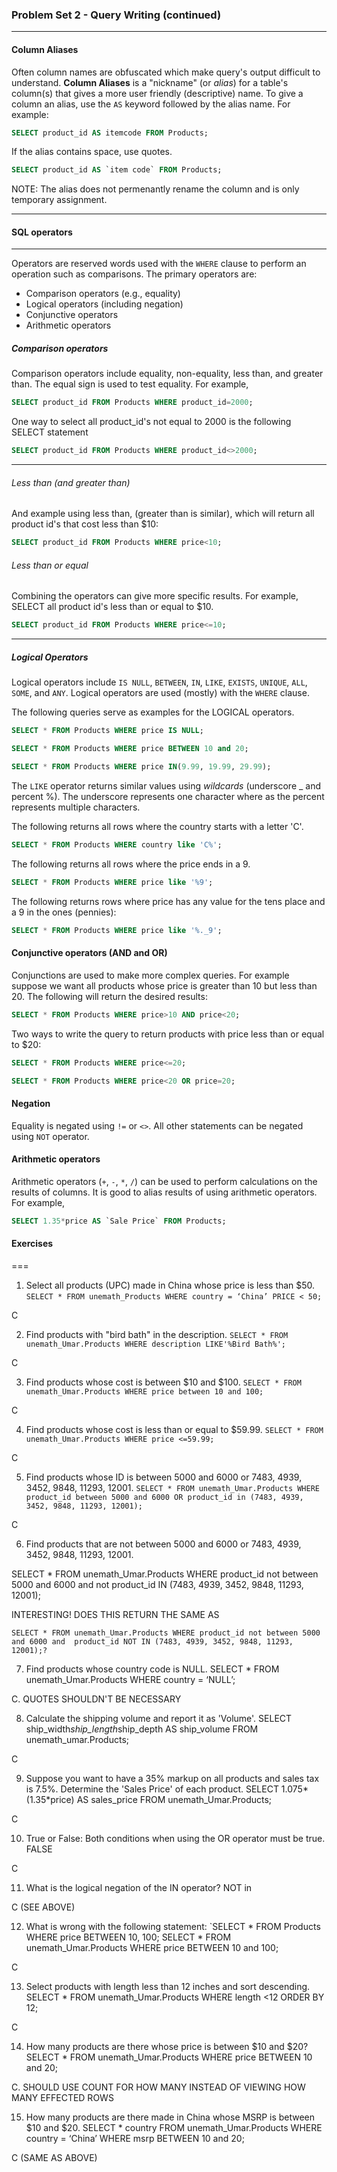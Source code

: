 ### Problem Set 2 - Query Writing (continued)
---



#### Column Aliases

Often column names are obfuscated which make query's output difficult to understand. 
**Column Aliases** is a "nickname" (or *alias*) for a table's column(s) that gives a more user friendly (descriptive) name.
To give a column an alias, use the `AS` keyword followed by the alias name.  For example:

```SQL
SELECT product_id AS itemcode FROM Products;
```

If the alias contains space, use quotes.  

```SQL
SELECT product_id AS `item code` FROM Products;
```

NOTE: The alias does not permenantly rename the column and is only temporary assignment.




---

#### SQL operators

---

Operators are reserved words used with the `WHERE` clause to perform an operation such as comparisons.  The primary operators are:

- Comparison operators (e.g., equality)
- Logical operators (including negation)
- Conjunctive operators
- Arithmetic operators

##### Comparison operators

Comparison operators include equality, non-equality, less than, and greater than.  The equal sign is used to test equality.  For example, 

```SQL
SELECT product_id FROM Products WHERE product_id=2000;
```
One way to select all product_id's not equal to 2000 is the following SELECT statement 

```SQL
SELECT product_id FROM Products WHERE product_id<>2000;
```
---

###### Less than (and greater than)

And example using less than, (greater than is similar), which will return all product id's that cost less than $10:

```SQL
SELECT product_id FROM Products WHERE price<10;
```

###### Less than or equal

Combining the operators can give more specific results.  For example, SELECT all product id's less than or equal to $10.


```SQL
SELECT product_id FROM Products WHERE price<=10;
```

---

##### Logical Operators

Logical operators include `IS NULL`, `BETWEEN`, `IN`, `LIKE`, `EXISTS`, `UNIQUE`, `ALL`, `SOME`, and `ANY`.
Logical operators are used (mostly) with the `WHERE` clause.  

The following queries serve as examples for the LOGICAL operators.


```SQL
SELECT * FROM Products WHERE price IS NULL;
```


```SQL
SELECT * FROM Products WHERE price BETWEEN 10 and 20;
```


```SQL
SELECT * FROM Products WHERE price IN(9.99, 19.99, 29.99);
```

The `LIKE` operator returns similar values using *wildcards* (underscore _ and percent %).  The underscore represents one character where as the percent represents multiple characters.

The following returns all rows where the country starts with a letter 'C'.  

```SQL
SELECT * FROM Products WHERE country like 'C%';
```

The following returns all rows where the price ends in a 9.


```SQL
SELECT * FROM Products WHERE price like '%9';
```

The following returns rows where price has any value for the tens place and a 9 in the ones (pennies):


```SQL
SELECT * FROM Products WHERE price like '%._9';
```

#### Conjunctive operators (AND and OR)

Conjunctions are used to make more complex queries.  For example suppose we want all products whose price is greater than 10 but less than 20.  The following will return the desired results:

```SQL
SELECT * FROM Products WHERE price>10 AND price<20;
```

Two ways to write the query to return products with price less than or equal to $20:


```SQL
SELECT * FROM Products WHERE price<=20;
```


```SQL
SELECT * FROM Products WHERE price<20 OR price=20;
```

#### Negation

Equality is negated using `!=` or `<>`.  All other statements can be negated using `NOT` operator. 



#### Arithmetic operators

Arithmetic operators (`+`, `-`, `*`, `/`) can be used to perform calculations on the results of columns.  It is good to alias results of using arithmetic operators.  For example, 


```SQL
SELECT 1.35*price AS `Sale Price` FROM Products;
```




#### Exercises


===

1. Select all products (UPC) made in China whose price is less than $50.
`SELECT * FROM unemath_Products WHERE country = ‘China’ PRICE < 50;`

C

2. Find products with "bird bath" in the description.
`SELECT * FROM unemath_Umar.Products WHERE description LIKE'%Bird Bath%';`

C

3. Find products whose cost is between $10 and $100.
`SELECT * FROM unemath_Umar.Products WHERE price between 10 and 100;`

C

4. Find products whose cost is less than or equal to $59.99.
`SELECT * FROM unemath_Umar.Products WHERE price <=59.99;`

C

5. Find products whose ID is between 5000 and 6000 or 7483, 4939, 3452, 9848, 11293, 12001.
`SELECT * FROM unemath_Umar.Products WHERE product_id between 5000 and 6000 OR product_id in (7483, 4939, 3452, 9848, 11293, 12001);`

C

6. Find products that are not between 5000 and 6000 or 7483, 4939, 3452, 9848, 11293, 12001.

SELECT * FROM unemath_Umar.Products WHERE product_id not between 5000 and 6000 and not product_id IN (7483, 4939, 3452, 9848, 11293, 12001);

INTERESTING!   DOES THIS RETURN THE SAME AS

`SELECT * FROM unemath_Umar.Products WHERE product_id not between 5000 and 6000 and  product_id NOT IN (7483, 4939, 3452, 9848, 11293, 12001);?`


7. Find products whose country code is NULL.
SELECT * FROM unemath_Umar.Products WHERE country = ‘NULL’;

C.  QUOTES SHOULDN'T BE NECESSARY

8. Calculate the shipping volume and report it as 'Volume'.
SELECT ship_width*ship_length*ship_depth AS ship_volume FROM unemath_umar.Products;

C

9. Suppose you want to have a 35% markup on all products and sales tax is 7.5%.  Determine the 'Sales Price' of each product.
SELECT 1.075* (1.35*price) AS sales_price FROM unemath_Umar.Products;

C

10. True or False: Both conditions when using the OR operator must be true.
FALSE

C

11. What is the logical negation of the IN operator?
NOT in

C (SEE ABOVE)

12. What is wrong with the following statement: `SELECT * FROM Products WHERE price BETWEEN 10, 100;
SELECT * FROM unemath_Umar.Products WHERE price BETWEEN 10 and 100;

C

13. Select products with length less than 12 inches and sort descending.
SELECT * FROM unemath_Umar.Products WHERE length <12 ORDER BY 12;

C

14. How many products are there whose price is between $10 and $20?
SELECT * FROM unemath_Umar.Products WHERE price BETWEEN 10 and 20;

C.  SHOULD USE COUNT FOR HOW MANY INSTEAD OF VIEWING HOW MANY EFFECTED ROWS

15. How many products are there made in China whose MSRP is between $10 and $20.
SELECT * country FROM unemath_Umar.Products WHERE country = ‘China’ WHERE msrp BETWEEN 10 and 20;

C (SAME AS ABOVE)


